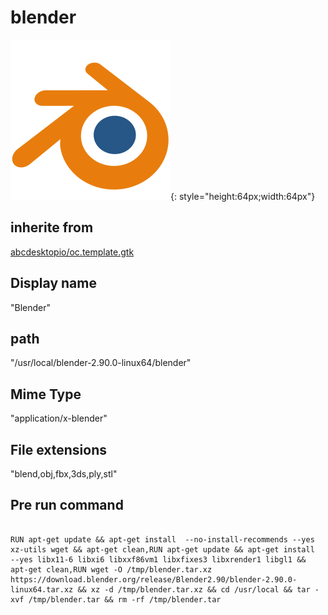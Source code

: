 # blender
![blender.svg](/applications/icons/blender.svg){: style="height:64px;width:64px"}
## inherite from
[abcdesktopio/oc.template.gtk](abcdesktopio/oc.template.gtk.md)
## Display name
"Blender"
## path
"/usr/local/blender-2.90.0-linux64/blender"
## Mime Type
"application/x-blender"
## File extensions
"blend,obj,fbx,3ds,ply,stl"
## Pre run command

```

RUN apt-get update && apt-get install  --no-install-recommends --yes xz-utils wget && apt-get clean,RUN apt-get update && apt-get install                          --yes libx11-6 libxi6 libxxf86vm1 libxfixes3 libxrender1 libgl1 && apt-get clean,RUN wget -O /tmp/blender.tar.xz https://download.blender.org/release/Blender2.90/blender-2.90.0-linux64.tar.xz && xz -d /tmp/blender.tar.xz && cd /usr/local && tar -xvf /tmp/blender.tar && rm -rf /tmp/blender.tar
```
